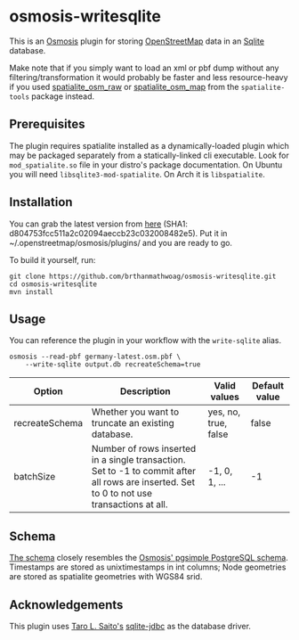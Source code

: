 # osmosis-writesqlite

This is an [Osmosis](http://wiki.openstreetmap.org/wiki/Osmosis) plugin for storing [OpenStreetMap](https://wiki.openstreetmap.org/wiki/Main_Page) data in an [Sqlite](https://www.sqlite.org/) database.

Make note that if you simply want to load an xml or pbf dump without any filtering/transformation it would probably be faster and less resource-heavy if you used [spatialite_osm_raw](https://www.gaia-gis.it/fossil/spatialite-tools/wiki?name=spatialite_osm_raw) or [spatialite_osm_map](https://www.gaia-gis.it/fossil/spatialite-tools/wiki?name=spatialite_osm_map) from the `spatialite-tools` package instead.

## Prerequisites

The plugin requires spatialite installed as a dynamically-loaded plugin which may be packaged separately from a statically-linked cli executable. Look for `mod_spatialite.so` file in your distro's package documentation. On Ubuntu you will need `libsqlite3-mod-spatialite`. On Arch it is `libspatialite`.

## Installation

You can grab the latest version from [here](https://drive.google.com/file/d/0B_sU33gr527ZRXh2dXNQajRLX2c/view?usp=sharing) (SHA1: d804753fcc511a2c02094aeccb23c032008482e5). Put it in ~/.openstreetmap/osmosis/plugins/ and you are ready to go.

To build it yourself, run:

```
git clone https://github.com/brthanmathwoag/osmosis-writesqlite.git
cd osmosis-writesqlite
mvn install
```

## Usage

You can reference the plugin in your workflow with the `write-sqlite` alias.

```
osmosis --read-pbf germany-latest.osm.pbf \
    --write-sqlite output.db recreateSchema=true
```

| Option         | Description                                                                                                                                | Valid values         | Default value |
| -------------- | ------------------------------------------------------------------------------------------------------------------------------------------ | -------------------- | ------------- |
| recreateSchema | Whether you want to truncate an existing database.                                                                                         | yes, no, true, false | false         |
| batchSize      | Number of rows inserted in a single transaction. Set to -1 to commit after all rows are inserted. Set to 0 to not use transactions at all. | -1, 0, 1, ...        | -1             |

## Schema

[The schema](https://github.com/brthanmathwoag/osmosis-writesqlite/blob/master/src/main/resources/scripts/00-create-schema.sql) closely resembles the [Osmosis' pgsimple PostgreSQL schema](https://github.com/openstreetmap/osmosis/blob/master/package/script/pgsimple_schema_0.6.sql). Timestamps are stored as unixtimestamps in int columns; Node geometries are stored as spatialite geometries with WGS84 srid.

## Acknowledgements

This plugin uses [Taro L. Saito's](http://xerial.org) [sqlite-jdbc](https://github.com/xerial/sqlite-jdbc) as the database driver.


